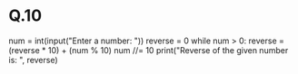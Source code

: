 # Q.10
num = int(input("Enter a number: "))
reverse = 0
while num > 0:
    reverse = (reverse * 10) + (num % 10)
    num //= 10
print("Reverse of the given number is: ", reverse)
